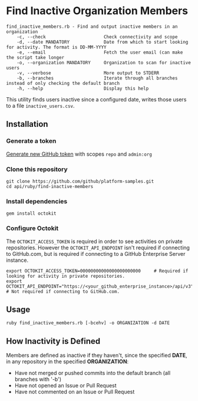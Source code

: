 # Find Inactive Organization Members

```
find_inactive_members.rb - Find and output inactive members in an organization
    -c, --check                      Check connectivity and scope
    -d, --date MANDATORY             Date from which to start looking for activity. The format is DD-MM-YYYY
    -e, --email                      Fetch the user email (can make the script take longer
    -o, --organization MANDATORY     Organization to scan for inactive users
    -v, --verbose                    More output to STDERR
    -b, --branches                   Iterate through all branches instead of only checking the default branch
    -h, --help                       Display this help
```

This utility finds users inactive since a configured date, writes those users to a file `inactive_users.csv`.

## Installation

### Generate a token

[Generate new GitHub token](https://help.github.com/en/articles/creating-a-personal-access-token-for-the-command-line) with scopes `repo` and `admin:org`

### Clone this repository

```shell
git clone https://github.com/github/platform-samples.git
cd api/ruby/find-inactive-members
```

### Install dependencies

```shell
gem install octokit
```

### Configure Octokit

The `OCTOKIT_ACCESS_TOKEN` is required in order to see activities on private repositories. However the `OCTOKIT_API_ENDPOINT` isn't required if connecting to GitHub.com, but is required if connecting to a GitHub Enterprise Server instance.

```shell
export OCTOKIT_ACCESS_TOKEN=00000000000000000000000     # Required if looking for activity in private repositories.
export OCTOKIT_API_ENDPOINT="https://<your_github_enterprise_instance>/api/v3" # Not required if connecting to GitHub.com.
```

## Usage


```
ruby find_inactive_members.rb [-bcehv] -o ORGANIZATION -d DATE
```




## How Inactivity is Defined

Members are defined as inactive if they haven't, since the specified **DATE**,  in any repository in the specified **ORGANIZATION**:

* Have not merged or pushed commits into the default branch (all branches with '-b')
* Have not opened an Issue or Pull Request
* Have not commented on an Issue or Pull Request
